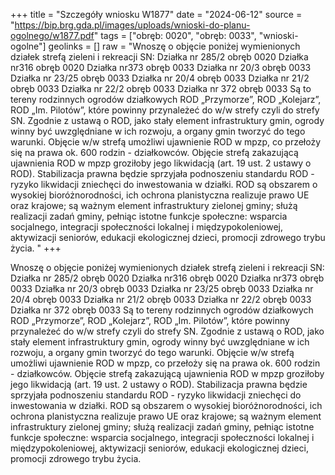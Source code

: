 +++
title = "Szczegóły wniosku W1877"
date = "2024-06-12"
source = "https://bip.brg.gda.pl/images/uploads/wnioski-do-planu-ogolnego/w1877.pdf"
tags = ["obręb: 0020", "obręb: 0033", "wnioski-ogolne"]
geolinks = []
raw = "Wnoszę o objęcie poniżej wymienionych działek strefą zieleni i rekreacji SN: Działka nr 285/2 obręb 0020 Działka nr316 obręb 0020 Działka nr373 obręb 0033 Działka nr 20/3 obręb 0033 Działka nr 23/25 obręb 0033 Działka nr 20/4 obręb 0033 Działka nr 21/2 obręb 0033 Działka nr 22/2 obręb 0033 Działka nr 372 obręb 0033 Są to tereny rodzinnych ogrodów działkowych ROD „Przymorze”, ROD „Kolejarz”, ROD „Im. Pilotów”, które powinny przynależeć do w/w strefy czyli do strefy SN. Zgodnie z ustawą o ROD, jako stały element infrastruktury gmin, ogrody winny być uwzględniane w ich rozwoju, a organy gmin tworzyć do tego warunki. Objęcie w/w strefą umożliwi ujawnienie ROD w mpzp, co przełoży się na prawa ok. 600 rodzin - działkowców. Objęcie strefą zakazującą ujawnienia ROD w mpzp groziłoby jego likwidacją (art. 19 ust. 2 ustawy o ROD). Stabilizacja prawna będzie sprzyjała podnoszeniu standardu ROD - ryzyko likwidacji zniechęci do inwestowania w działki. ROD są obszarem o wysokiej bioróżnorodności, ich ochrona planistyczna realizuje prawo UE oraz krajowe; są ważnym element infrastruktury zielonej gminy; służą realizacji zadań gminy, pełniąc istotne funkcje społeczne: wsparcia socjalnego, integracji społeczności lokalnej i międzypokoleniowej, aktywizacji seniorów, edukacji ekologicznej dzieci, promocji zdrowego trybu życia. "
+++

Wnoszę o objęcie poniżej wymienionych działek strefą zieleni i rekreacji SN:
Działka nr 285/2 obręb 0020
Działka nr316 obręb 0020
Działka nr373 obręb 0033
Działka nr 20/3 obręb 0033
Działka nr 23/25 obręb 0033
Działka nr 20/4 obręb 0033
Działka nr 21/2 obręb 0033
Działka nr 22/2 obręb 0033
Działka nr 372 obręb 0033
Są to tereny rodzinnych ogrodów działkowych ROD „Przymorze”, ROD „Kolejarz”, ROD „Im. Pilotów”,
które powinny przynależeć do w/w strefy czyli do strefy SN. Zgodnie z ustawą o ROD, jako stały element
infrastruktury gmin, ogrody winny być uwzględniane w ich rozwoju, a organy gmin tworzyć do tego warunki.
Objęcie w/w strefą umożliwi ujawnienie ROD w mpzp, co przełoży się na prawa ok. 600 rodzin - działkowców.
Objęcie strefą zakazującą ujawnienia ROD w mpzp groziłoby jego likwidacją (art. 19 ust. 2 ustawy o ROD).
Stabilizacja prawna będzie sprzyjała podnoszeniu standardu ROD - ryzyko likwidacji zniechęci do inwestowania
w działki. ROD są obszarem o wysokiej bioróżnorodności, ich ochrona planistyczna realizuje prawo UE oraz
krajowe; są ważnym element infrastruktury zielonej gminy; służą realizacji zadań gminy, pełniąc istotne funkcje
społeczne: wsparcia socjalnego, integracji społeczności lokalnej i międzypokoleniowej, aktywizacji seniorów,
edukacji ekologicznej dzieci, promocji zdrowego trybu życia.



